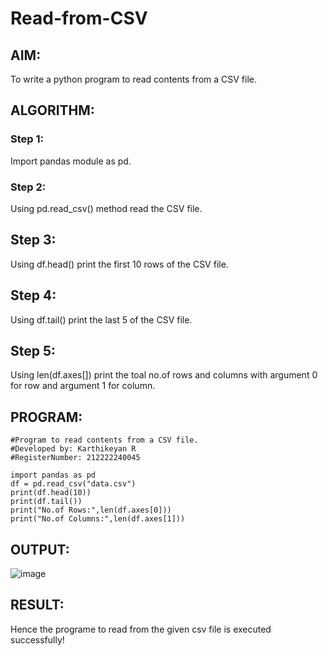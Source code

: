 # Read-from-CSV

## AIM:
To write a python program to read contents from a CSV file.
## ALGORITHM:
### Step 1:

Import pandas module as pd.

### Step 2:

Using pd.read_csv() method read the CSV file.

## Step 3:

Using df.head() print the first 10 rows of the CSV file.

## Step 4:

Using df.tail() print the last 5 of the CSV file.

## Step 5:

Using len(df.axes[]) print the toal no.of rows and columns with argument 0 for row and argument 1 for column.

## PROGRAM:
```
#Program to read contents from a CSV file.
#Developed by: Karthikeyan R
#RegisterNumber: 212222240045

import pandas as pd
df = pd.read_csv("data.csv")
print(df.head(10))
print(df.tail())
print("No.of Rows:",len(df.axes[0]))
print("No.of Columns:",len(df.axes[1]))
```
## OUTPUT:

![image](https://github.com/karthikeyan-R16/Read-from-CSV/assets/119421232/29c5b017-4794-409f-9a09-3ce1bba69aba)

## RESULT:
Hence the programe to read from the given csv file is executed successfully!
